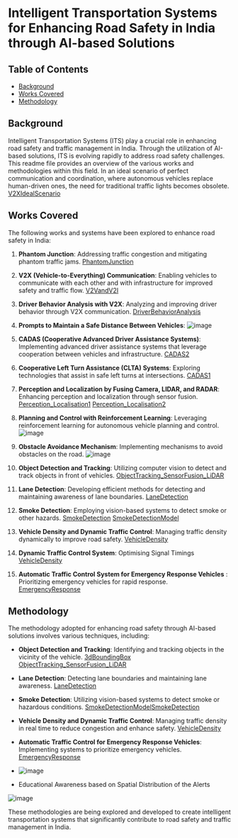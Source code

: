 # Intelligent Transportation Systems for Enhancing Road Safety in India through AI-based Solutions

## Table of Contents
- [Background](#background)
- [Works Covered](#works-covered)
- [Methodology](#methodology)

## Background
Intelligent Transportation Systems (ITS) play a crucial role in enhancing road safety and traffic management in India. Through the utilization of AI-based solutions, ITS is evolving rapidly to address road safety challenges. This readme file provides an overview of the various works and methodologies within this field. In an ideal scenario of perfect communication and coordination, where autonomous vehicles replace human-driven ones, the need for traditional traffic lights becomes obsolete. [V2XIdealScenario](DOCUMENTATION/V2XIdealScenario.mp4)

## Works Covered
The following works and systems have been explored to enhance road safety in India:

1. **Phantom Junction**: Addressing traffic congestion and mitigating phantom traffic jams. [PhantomJunction](DOCUMENTATION/PhantomJunction.mp4)

2. **V2X (Vehicle-to-Everything) Communication**: Enabling vehicles to communicate with each other and with infrastructure for improved safety and traffic flow. [V2VandV2I](DOCUMENTATION/V2VandV2I.mp4)
3. **Driver Behavior Analysis with V2X**: Analyzing and improving driver behavior through V2X communication. [DriverBehaviorAnalysis](DOCUMENTATION/DriverBehavior.mp4)
4. **Prompts to Maintain a Safe Distance Between Vehicles**: ![image](https://github.com/bruhathisp/intelunnatiphase2/assets/91585301/e30a97af-591e-4d4b-850a-47f9d309cc3e)

5. **CADAS (Cooperative Advanced Driver Assistance Systems)**: Implementing advanced driver assistance systems that leverage cooperation between vehicles and infrastructure. [CADAS2](DOCUMENTATION/CADAS2.mp4)
6. **Cooperative Left Turn Assistance (CLTA) Systems**: Exploring technologies that assist in safe left turns at intersections. [CADAS1](DOCUMENTATION/CADAS1.mp4)
7. **Perception and Localization by Fusing Camera, LIDAR, and RADAR**: Enhancing perception and localization through sensor fusion. [Perception_Localisation1](DOCUMENTATION/Perception_Localisation1.mp4)
[Perception_Localisation2](DOCUMENTATION/Perception_Localisation2.mp4)
8. **Planning and Control with Reinforcement Learning**: Leveraging reinforcement learning for autonomous vehicle planning and control. ![image](https://github.com/bruhathisp/intelunnatiphase2/assets/91585301/edd0147a-e9a4-45b3-aba7-35867574bd90)


9. **Obstacle Avoidance Mechanism**: Implementing mechanisms to avoid obstacles on the road. ![image](https://github.com/bruhathisp/intelunnatiphase2/assets/91585301/a0a2c192-2359-4ffe-a80b-28c2c6254eba)

11. **Object Detection and Tracking**: Utilizing computer vision to detect and track objects in front of vehicles. [ObjectTracking_SensorFusion_LiDAR](DOCUMENTATION/ObjectTracking_SensorFusion_LiDAR.png)
12. **Lane Detection**: Developing efficient methods for detecting and maintaining awareness of lane boundaries. [LaneDetection](DOCUMENTATION/LaneDetection.png)
13. **Smoke Detection**: Employing vision-based systems to detect smoke or other hazards. [SmokeDetection](DOCUMENTATION/SmokeDetection.png) [SmokeDetectionModel](DOCUMENTATION/SmokeDetectionModel.png)
14. **Vehicle Density and Dynamic Traffic Control**: Managing traffic density dynamically to improve road safety. [VehicleDensity](DOCUMENTATION/VehicleDensity.mp4)
15. **Dynamic Traffic Control System**: Optimising Signal Timings [VehicleDensity](DOCUMENTATION/VehicleDensity.mp4)
16. **Automatic Traffic Control System for Emergency Response Vehicles** : Prioritizing emergency vehicles for rapid response. [EmergencyResponse](DOCUMENTATION/EmergencyResponse.mp4)

## Methodology
The methodology adopted for enhancing road safety through AI-based solutions involves various techniques, including:

- **Object Detection and Tracking**: Identifying and tracking objects in the vicinity of the vehicle. [3dBoundingBox](DOCUMENTATION/3dBoundingBox.mp4) [ObjectTracking_SensorFusion_LiDAR](DOCUMENTATION/ObjectTracking_SensorFusion_LiDAR.png)
- **Lane Detection**: Detecting lane boundaries and maintaining lane awareness. [LaneDetection](DOCUMENTATION/LaneDetection.png)
- **Smoke Detection**: Utilizing vision-based systems to detect smoke or hazardous conditions. [SmokeDetectionModel](DOCUMENTATION/SmokeDetectionModel.png)[SmokeDetection](DOCUMENTATION/SmokeDetection.png)

- **Vehicle Density and Dynamic Traffic Control**: Managing traffic density in real time to reduce congestion and enhance safety. [VehicleDensity](DOCUMENTATION/VehicleDensity.mp4)
- **Automatic Traffic Control for Emergency Response Vehicles**: Implementing systems to prioritize emergency vehicles. [EmergencyResponse](DOCUMENTATION/EmergencyResponse.mp4)
- ![image](https://github.com/bruhathisp/intelunnatiphase2/assets/91585301/c2c95804-184b-4604-8968-dc9549331901)
- Educational Awareness based on Spatial Distribution of the Alerts 


![image](https://github.com/bruhathisp/intelunnatiphase2/assets/91585301/ec939601-e68f-45c1-abf0-66f6f7e93915)


These methodologies are being explored and developed to create intelligent transportation systems that significantly contribute to road safety and traffic management in India.
